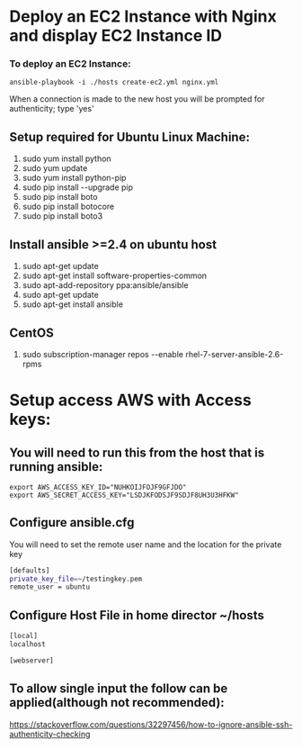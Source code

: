 # Deploy an EC2 Instance with Nginx and display EC2 Instance ID

### To deploy an EC2 Instance:

`ansible-playbook -i ./hosts create-ec2.yml nginx.yml`

When a connection is made to the new host you will be prompted for authenticity; type 'yes'

## Setup required for Ubuntu Linux Machine:

1.  sudo yum install python
1.  sudo yum update
1.  sudo yum install python-pip
1.  sudo pip install --upgrade pip
1.  sudo pip install boto
1.  sudo pip install botocore
1.  sudo pip install boto3

## Install ansible >=2.4 on ubuntu host

1.  sudo apt-get update
1.  sudo apt-get install software-properties-common
1.  sudo apt-add-repository ppa:ansible/ansible
1.  sudo apt-get update
1.  sudo apt-get install ansible

## CentOS

1.  sudo subscription-manager repos --enable rhel-7-server-ansible-2.6-rpms

# Setup access AWS with Access keys:

## You will need to run this from the host that is running ansible:

```
export AWS_ACCESS_KEY_ID="NUHKOIJFOJF9GFJDO"
export AWS_SECRET_ACCESS_KEY="LSDJKFODSJF9SDJF8UH3U3HFKW"
```

## Configure ansible.cfg

You will need to set the remote user name and the location for the private key

```bash
[defaults]
private_key_file=~/testingkey.pem
remote_user = ubuntu
```

## Configure Host File in home director ~/hosts

```bash
[local]
localhost

[webserver]
```

## To allow single input the follow can be applied(although not recommended):

https://stackoverflow.com/questions/32297456/how-to-ignore-ansible-ssh-authenticity-checking
